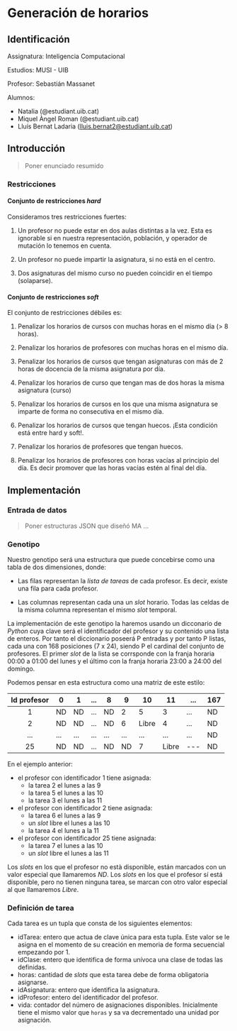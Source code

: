# Generación de horarios

## Identificación

Assignatura: Inteligencia Computacional

Estudios: MUSI - UIB

Profesor: Sebastián Massanet

Alumnos: 
- Natalia (@estudiant.uib.cat)
- Miquel Àngel Roman (@estudiant.uib.cat)
- Lluís Bernat Ladaria (lluis.bernat2@estudiant.uib.cat)

## Introducción 

> Poner enunciado resumido

### Restricciones

#### Conjunto de restricciones *hard*

Consideramos tres restricciones fuertes:

1. Un profesor no puede estar en dos aulas distintas a la vez. Esta es ignorable si en nuestra representación, población, y operador de mutación lo tenemos en cuenta.

1. Un profesor no puede impartir la asignatura, si no está en el centro.

1. Dos asignaturas del mismo curso no pueden coincidir en el tiempo (solaparse).


#### Conjunto de restricciones *soft*

El conjunto de restricciones débiles es:

1. Penalizar los horarios de cursos con muchas horas en el mismo día (> 8 horas).

2. Penalizar los horarios de profesores con muchas horas en el mismo día.

3. Penalizar los horarios de cursos que tengan asignaturas con más de 2 horas de docencia de la misma asignatura por día.

4. Penalizar los horarios de curso que tengan mas de dos horas la misma asignatura (curso)

5. Penalizar los horarios de cursos en los que una misma asignatura se imparte de forma no consecutiva en el mismo día.

6. Penalizar los horarios de cursos que tengan huecos. ¡Esta condición está entre hard y soft!.

7. Penalizar los horarios de profesores que tengan huecos.

8. Penalizar los horarios de profesores con horas vacías al principio del día. Es decir promover que las horas vacías estén al final del día.

## Implementación

### Entrada de datos

> Poner estructuras JSON que diseñó MA ...

### Genotipo

Nuestro genotipo será una estructura que puede 
concebirse como una tabla de dos dimensiones, donde:

- Las filas representan la *lista de tareas* de cada profesor. 
Es decir, existe una fila para cada profesor. 

- Las columnas representan cada una un *slot* horario. 
Todas las celdas de la misma columna representan el mismo *slot* temporal. 

La implementación de este genotipo la haremos 
usando un dicconario de *Python* cuya clave será 
el identificador del profesor y su contenido
una lista de enteros. 
Por tanto el diccionario poseerá P entradas 
y por tanto P listas, 
cada una con 168 posiciones (7 x 24), 
siendo P el cardinal del conjunto de profesores.
El primer *slot* de la lista se corrsponde 
con la franja horaria 00:00 a 01:00 del lunes 
y el último con 
la franja horaria 23:00 a 24:00 del domingo.

Podemos pensar en esta estructura como una matriz 
de este estilo:

| Id profesor | 0 | 1 | ... | 8 | 9 | 10 | 11 | ... | 167 |
| :---: | --- | --- | --- | --- | --- | --- | --- | --- | --- |
| 1 | ND | ND | ... | ND | 2 | 5 | 3 | ... | ND |
| 2 | ND | ND | ... | ND | 6 | Libre | 4 | ... | ND |
| ... | ... | ... | ... | ... | ... | ... | ... | ... | ND |
| 25 | ND | ND | ... | ND | ND | 7 | Libre | --- | ND |

En el ejemplo anterior:
- el profesor con identificador 1 tiene asignada:
    - la tarea 2 el lunes a las 9
    - la tarea 5 el lunes a las 10
    - la tarea 3 el lunes a las 11
- el profesor con identificador 2 tiene asignada: 
    - la tarea 6 el lunes a las 9
    - un *slot* libre el lunes a las 10
    - la tarea 4 el lunes a la 11
- el profesor con identificador 25 tiene asignada:
    - la tarea 7 el lunes a las 10
    - un *slot* libre el lunes a las 11

Los *slots* en los que el profesor no està disponible, 
están marcados con un valor especial que llamaremos *ND*.
Los *slots* en los que el profesor sí está disponible, 
pero no tienen ninguna tarea, se marcan con otro valor 
especial al que llamaremos *Libre*.

### Definición de tarea

Cada tarea es un tupla 
que consta de los siguientes elementos: 

- idTarea: entero que actua de clave única 
para esta tupla. 
Este valor se le asigna en el momento de su creación
en memoria de forma secuencial empezando por 1.
- idClase: entero que identifica 
de forma unívoca una clase de todas las definidas.
- horas: cantidad de *slots*  que esta tarea debe
de forma obligatoria asignarse.
- idAsignatura: entero que identifica la asignatura.
- idProfesor: entero del identificador del profesor.
- vida: contador del número de asignaciones disponibles.
Inicialmente tiene el mismo valor que `horas` y sa va decrementado una unidad por asignación. 

